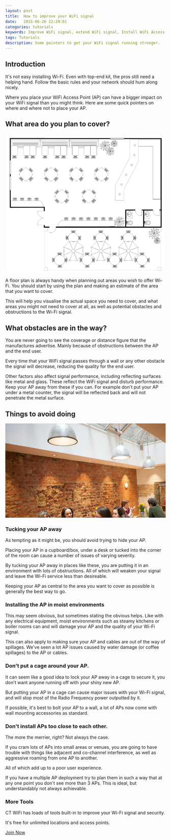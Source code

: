 ```yaml
---
layout: post
title:  How to improve your WiFi signal
date:   2015-06-26 22:29:01
categories: tutorials
keywords: Improve WiFi signal, extend WiFi signal, Install WiFi Access point, Plan Wifi network
tags: Tutorials
description: Some pointers to get your WiFi signal running stronger.
---
```


<h2>Introduction</h2>

It's not easy installing Wi-Fi. Even with top-end kit, the pros still need a helping hand. Follow the basic rules and your network should hum along nicely.

Where you place your WiFi Access Point (AP) can have a bigger impact on your WiFi signal than you might think. Here are some quick pointers on where and where not to place your AP.

<h2>What area do you plan to cover?</h2>

<div class="mdl-typography--text-center">
<img src="/images/community/tutorials/wifi-floor-plan.jpg">
</div>

A floor plan is always handy when planning out areas you wish to offer Wi-Fi.
You should start by using the plan and making an estimate of the area that you want to cover.

This will help you visualise the actual space you need to cover, and what areas you might not need to cover at all, as well as potential obstacles and obstructions to the Wi-Fi signal.

<h2>What obstacles are in the way?</h2>

You are never going to see the coverage or distance figure that the manufactures advertise. Mainly because of obstructions between the AP and the end user.

Every time that your WiFi signal passes through a wall or any other obstacle the signal will decrease, reducing the quality for the end user.

Other factors also affect signal performance, including reflecting surfaces like metal and glass. These reflect the WiFi signal and disturb performance. Keep your AP away from these if you can. For example don't put your AP under a metal counter, the signal will be reflected back and will not penetrate the metal surface.

<h2>Things to avoid doing</h2>

<div class="mdl-typography--text-center">
<img src="/images/community/tutorials/wifi-restaurant.jpg">
</div>

<h3>Tucking your AP away</h3>

As tempting as it might be, you should avoid trying to hide your AP.

Placing your AP in a cupboard/box, under a desk or tucked into the corner of the room can cause a number of issues of varying severity.

By tucking your AP away in places like these, you are putting it in an environment with lots of obstructions. All of which will weaken your signal and leave the Wi-Fi service less than desireable.

Keeping your AP as central to the area you want to cover as possible is generally the best way to go.

<h3>Installing the AP in moist environments</h3>

This may seem obvious, but sometimes stating the obvious helps. Like with any electrical equipment, moist environments such as steamy kitchens or boiler rooms can and will damage your AP and the quality of your Wi-Fi signal.

This can also apply to making sure your AP and cables are out of the way of spillages. We've seen a lot AP issues caused by water damage (or coffee spillages) to the AP or cables.

<h3>Don't put a cage around your AP.</h3>

It can seem like a good idea to lock your AP away in a cage to secure it, you don't want anyone running off with your shiny new AP.

But putting your AP in a cage can cause major issues with your Wi-Fi signal, and will stop most of the Radio Frequency power outputted by it.

If possible, it's best to bolt your AP to a wall, a lot of APs now come with wall mounting accessories as standard.

<h3> Don't install APs too close to each other.</h3>

The more the merrier, right? Not always the case.

If you cram lots of APs into small areas or venues, you are going to have trouble with things like adjacent and co-channel interference, as well as aggressive roaming from one AP to another.

All of which add up to a poor user experience.

If you have a multiple AP deployment try to plan them in such a way that at any one point you don't see more than 3 APs. This is ideal, but understandably not always achievable.

<h3>More Tools</h3>

CT WiFi has loads of tools built-in to improve your Wi-Fi signal and security.

It's free for unlimited locations and access points.

<a href="/sign-up" class="button success large s-u-i">Join Now</a>
